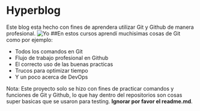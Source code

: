# Hyperblog

Este blog esta hecho con fines de aprendera utilizar Git y Github de manera profesional.
![Yo ](https://i.imgur.com/0fbOKPM.jpeg "Yo ")
##En estos cursos aprendí muchisimas cosas de Git como por ejemplo:
* Todos los comandos en Git
* Flujo de trabajo profesional en Github
* El correcto uso de las buenas practicas
* Trucos para optimizar tiempo
* Y un poco acerca de DevOps

Nota: Este proyecto solo se hizo con fines de practicar comandos y funciones de Git y Github, lo que hay dentro del repositorios son cosas super basicas que se usaron para testing. **Ignorar por favor el readme.md**.
